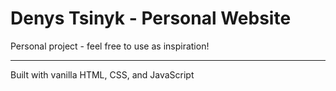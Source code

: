 # Denys Tsinyk - Personal Website


Personal project - feel free to use as inspiration!

---

Built with vanilla HTML, CSS, and JavaScript
